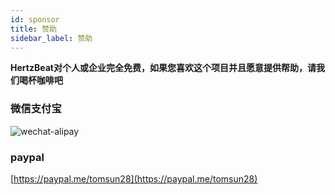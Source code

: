 ```yaml
---
id: sponsor  
title: 赞助    
sidebar_label: 赞助     
---
```



**HertzBeat对个人或企业完全免费，如果您喜欢这个项目并且愿意提供帮助，请我们喝杯咖啡吧**      

### 微信支付宝  

![wechat-alipay](https://cdn.jsdelivr.net/gh/dromara/hertzbeat@gh-pages/img/docs/pay.png)          


### paypal

[https://paypal.me/tomsun28](https://paypal.me/tomsun28)    




